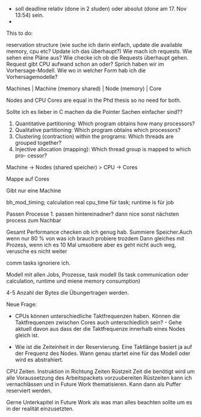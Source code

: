 
* soll deadline relativ (done in 2 studen) oder absolut (done am 17. Nov 13:54) sein.
* 



This to do:

reservation structure (wie suche ich darin einfach, update die available memory, cpu etc? Update ich das überhaupt?)
Wie mach ich requests.
Wie sehen eine Pläne aus?
Wie checke ich ob die Requests überhaupt gehen. Request gibt CPU aufwand schon an oder? Sprich haben wir im Vorhersage-Modell.
Wie wo in welcher Form hab ich die Vorhersagemodelle?



Machines 
  |
  Machine (memory shared)
     |
    Node (memory)
      |
    Core 


Nodes and CPU Cores are equal in the Phd thesis so no need for both. 


Sollte ich es lieber in C machen da die Pointer Sachen einfacher sind??


1. Quantitative partitioning: Which program obtains how many processors?
2. Qualitative partitioning: Which program obtains which processors?
3. Clustering (contraction) within the programs: Which threads are grouped
together?
4. Injective allocation (mapping): Which thread group is mapped to which pro-
cessor?


Machine -> Nodes (shared speicher) > CPU -> Cores

Mappe auf Cores

Gibt nur eine Machine


bh_mod_timing; calculation real cpu_time für task; runtime is für job


Passen Processe 1. passen hintereinadner? dann nice sonst nächsten process zum Nachbar


Gesamt Performance checken ob ich genug hab. Summiere Speicher.Auch wenn nur 80 % von was ich brauch probiere trozdem
Dann gleiches mit Prozess, wenn ich es 10 Mal umsotiere aber es geht nicht auch weg, verusche es nicht weiter

comm tasks ignoriere ich. 

Modell mit allen Jobs, Prozesse, task modell (Is task communication oder calculation, runtime und miene memory consumption)


4-5 Anzahl der Bytes die Übungertragen werden.



Neue Frage:
* CPUs können unterschiedliche Taktfrequenzen haben. Können die Taktfrequenzen zwischen Cores auch unterschiedlich sein? - Gehe aktuell davon aus dass der die Taktfrequenze innerhalb eines Nodes gleich ist.

* Wie ist die Zeiteinheit in der Reservierung. Eine Taktlänge basiert ja auf der Frequenz des Nodes. Wann genau startet eine für das Modell oder wird es abstrahiert. 



CPU Zeiten. Instruktion in Richtung Zeiten
Rüstzeit Zeit die benötigt wird um alle Voraussetzung des Arbeitspackets vorzuubereiten
Rüstzeiten kann ich vernachlässen und in Future Work thematisieren. Kann dann als Puffer reserviert werden. 

Gerne Unterkapitel in Future Work als was man alles beachten sollte um es in der realität einzusetzten.
